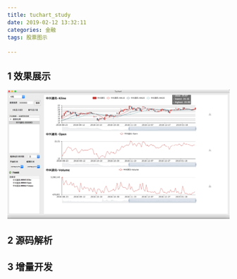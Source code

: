 ```yaml
---
title: tuchart_study
date: 2019-02-12 13:32:11
categories: 金融
tags: 股票图示

---
```


## 1 效果展示

![](tuchart-study/000063.png)


## 2 源码解析


## 3 增量开发






